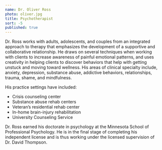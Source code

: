 ```yaml
---
name: Dr. Oliver Ross
photo: oliver.jpg
title: Psychotherapist
sort: -5
published: true
---
```


Dr. Ross works with adults, adolescents, and couples from an integrated approach to therapy that emphasizes the development of a supportive and collaborative relationship. He draws on several techniques when working with clients to increase awareness of painful emotional patterns, and uses creativity in helping clients to discover behaviors that help with getting unstuck and moving toward wellness. His areas of clinical specialty include, anxiety, depression, substance abuse, addictive behaviors, relationships, trauma, shame, and mindfulness. 

His practice settings have included:

* Crisis counseling center
* Substance abuse rehab centers
* Veteran’s residential rehab center
* In-home brain-injury rehabilitation
* University Counseling Service

Dr. Ross earned his doctorate in psychology at the Minnesota School of Professional Psychology.  He is in the final stage of completing his independent license and is thus working under the licensed supervision of Dr. David Thompson.
